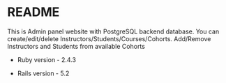# README

This is Admin panel website with PostgreSQL backend database. 
You can create/edit/delete Instructors/Students/Courses/Cohorts. 
Add/Remove Instructors and Students from available Cohorts

* Ruby version - 2.4.3

* Rails version - 5.2

